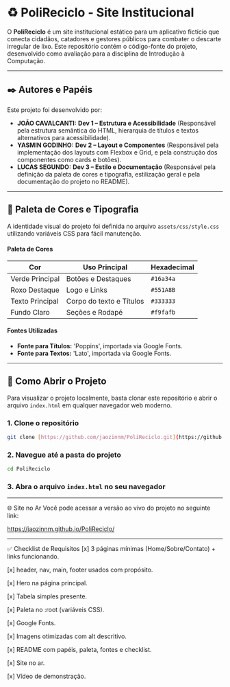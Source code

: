 # ♻️ PoliReciclo - Site Institucional

O **PoliReciclo** é um site institucional estático para um aplicativo fictício que conecta cidadãos, catadores e gestores públicos para combater o descarte irregular de lixo. Este repositório contém o código-fonte do projeto, desenvolvido como avaliação para a disciplina de Introdução à Computação.

---

## ✒️ Autores e Papéis

Este projeto foi desenvolvido por:

* **JOÃO CAVALCANTI:** **Dev 1 – Estrutura e Acessibilidade** (Responsável pela estrutura semântica do HTML, hierarquia de títulos e textos alternativos para acessibilidade).
* **YASMIN GODINHO:** **Dev 2 – Layout e Componentes** (Responsável pela implementação dos layouts com Flexbox e Grid, e pela construção dos componentes como cards e botões).
* **LUCAS SEGUNDO:** **Dev 3 – Estilo e Documentação** (Responsável pela definição da paleta de cores e tipografia, estilização geral e pela documentação do projeto no README).

---

## 🎨 Paleta de Cores e Tipografia

A identidade visual do projeto foi definida no arquivo `assets/css/style.css` utilizando variáveis CSS para fácil manutenção.

#### Paleta de Cores

| Cor             | Uso Principal        | Hexadecimal |
| --------------- | -------------------- | ----------- |
| Verde Principal | Botões e Destaques   | `#16a34a`   |
| Roxo Destaque   | Logo e Links         | `#551A8B`   |
| Texto Principal | Corpo do texto e Títulos | `#333333`   |
| Fundo Claro     | Seções e Rodapé      | `#f9fafb`   |

#### Fontes Utilizadas

* **Fonte para Títulos:** 'Poppins', importada via Google Fonts.
* **Fonte para Textos:** 'Lato', importada via Google Fonts.

---

## 🚀 Como Abrir o Projeto

Para visualizar o projeto localmente, basta clonar este repositório e abrir o arquivo `index.html` em qualquer navegador web moderno.

### 1. Clone o repositório
```bash
git clone [https://github.com/jaozinnm/PoliReciclo.git](https://github.com/jaozinnm/PoliReciclo.git)
```
### 2. Navegue até a pasta do projeto
```bash
cd PoliReciclo
```
### 3. Abra o arquivo `index.html` no seu navegador

---

🌐 Site no Ar
Você pode acessar a versão ao vivo do projeto no seguinte link:

https://jaozinnm.github.io/PoliReciclo/

---

✅ Checklist de Requisitos
[x] 3 páginas mínimas (Home/Sobre/Contato) + links funcionando.

[x] header, nav, main, footer usados com propósito.

[x] Hero na página principal.

[x] Tabela simples presente.

[x] Paleta no :root (variáveis CSS).

[x] Google Fonts.

[x] Imagens otimizadas com alt descritivo.

[x] README com papéis, paleta, fontes e checklist.

[x] Site no ar.

[x] Vídeo de demonstração.

